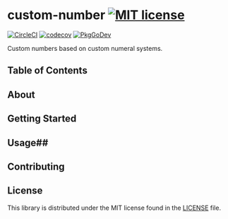 # custom-number [![MIT license](https://img.shields.io/badge/License-MIT-blue.svg)](https://lbesson.mit-license.org/)
[![CircleCI](https://circleci.com/gh/slysterous/custom-number.svg?style=svg)](https://circleci.com/gh/slysterous/custom-numbers)
[![codecov](https://codecov.io/gh/slysterous/custom-number/branch/main/graph/badge.svg?token=057BbZbRE4)](https://codecov.io/gh/slysterous/custom-number)
[![PkgGoDev](https://pkg.go.dev/badge/github.com/slysterous/custom-number)](https://pkg.go.dev/github.com/slysterous/custom-number)

Custom numbers based on custom numeral systems.
## Table of Contents ##

## About ##

## Getting Started ##

## Usage##

## Contributing ##

## License ##
This library is distributed under the MIT license found in the [LICENSE](./LICENSE)
file.
